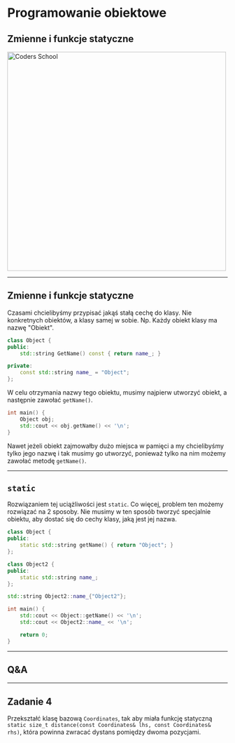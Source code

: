 <!-- .slide: data-background="#111111" -->

# Programowanie obiektowe

## Zmienne i funkcje statyczne

<a href="https://coders.school">
    <img width="500" data-src="../coders_school_logo.png" alt="Coders School" class="plain">
</a>

___
<!-- .slide: style="font-size: 0.9em" -->

## Zmienne i funkcje statyczne

Czasami chcielibyśmy przypisać jakąś stałą cechę do klasy. Nie konkretnych obiektów, a klasy samej w sobie. Np. Każdy obiekt klasy ma nazwę "Obiekt".

```cpp
class Object {
public:
    std::string GetName() const { return name_; }

private:
    const std::string name_ = "Object";
};
```

W celu otrzymania nazwy tego obiektu, musimy najpierw utworzyć obiekt, a następnie zawołać `getName()`.

```cpp
int main() {
    Object obj;
    std::cout << obj.getName() << '\n';
}
```

Nawet jeżeli obiekt zajmowałby dużo miejsca w pamięci a my chcielibyśmy tylko jego nazwę i tak musimy go utworzyć, ponieważ tylko na nim możemy zawołać metodę `getName()`.

___
<!-- .slide: style="font-size: 0.9em" -->

## `static`

Rozwiązaniem tej uciążliwości jest `static`. Co więcej, problem ten możemy rozwiązać na 2 sposoby. Nie musimy w ten sposób tworzyć specjalnie obiektu, aby dostać się do cechy klasy, jaką jest jej nazwa.

```cpp
class Object {
public:
    static std::string getName() { return "Object"; }
};

class Object2 {
public:
    static std::string name_;
};

std::string Object2::name_{"Object2"};

int main() {
    std::cout << Object::getName() << '\n';
    std::cout << Object2::name_ << '\n';

    return 0;
}
```

<!-- TODO: Brakuje tu motywacji na jakimś konkretnym przykładzie -->

___

## Q&A

___

## Zadanie 4

Przekształć klasę bazową `Coordinates`, tak aby miała funkcję statyczną `static size_t distance(const Coordinates& lhs, const Coordinates& rhs)`, która powinna zwracać dystans pomiędzy dwoma pozycjami.

